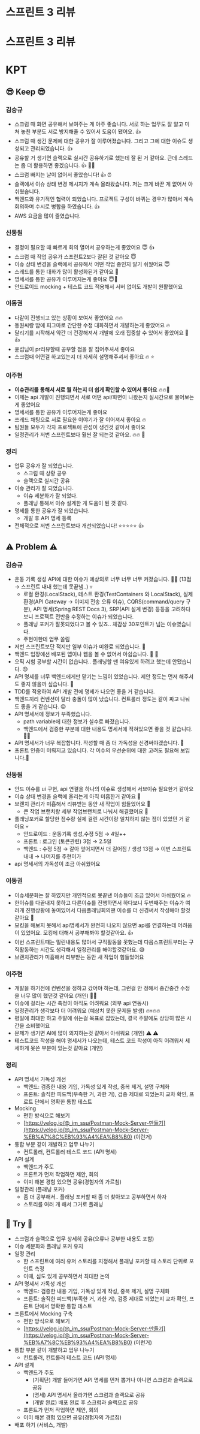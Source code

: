 # 스프린트 3 리뷰

# 스프린트 3 리뷰

# KPT


## **😎 Keep 😎**

### 김승규

- 스크럼 때 화면 공유해서 보여주는 게 아주 좋습니다. 서로 하는 업무도 잘 알고 미쳐 놓친 부분도 서로 방지해줄 수 있어서 도움이 됐어요. 👍
- 스크럼 때 생긴 문제에 대한 공유가 잘 이루어졌습니다. 그리고 그에 대한 이슈도 생성되고 관리되었습니다. 👍
- 공유할 거 생기면 슬랙으로 실시간 공유하기로 했는데 잘 된 거 같아요. 근데 스레드는 좀 더 활용하면 좋겠습니다. 👍 🙇‍♂️
- 스크럼 빠지는 날이 없어서 좋았습니다! 👍 ⏰
- 슬랙에서 이슈 상태 변경 메시지가 계속 올라왔습니다. 저는 크게 바꾼 게 없어서 아쉬웠습니다.
- 백엔드와 유기적인 협력이 되었습니다. 프로젝트 구성이 바뀌는 경우가 많아서 계속 회의하며 수시로 병합을 하였습니다. 👍
- AWS 요금을 많이 줄였습니다.

### 신동원

- 결정이 필요할 때 빠르게 회의 열어서 공유하는게 좋았어요 😇 👍
- 스크럼 때 작업 공유가 스프린트2보다 잘된 것 같아요 😇
- 이슈 상태 변경을 슬랙에서 공유해서 어떤 작업 중인지 알기 쉬웠어요 😇
- 스레드를 통한 대화가 많이 활성화된거 같아요 💬
- 명세서를 통한 공유가 이루어지는게 좋아요  😇🙏
- 안드로이드 mocking + 테스트 코드 적용해서 서버 없이도 개발이 원활했어요

### 이동권

- 다같이 진행되고 있는 상황이 보여서 좋았어요 🔥🔥
- 동원씨랑 밤에 피그마로 간단한 수정 대화하면서 개발하는게 좋았어요 🔥
- 달리기를 시작해서 약간 더 건강해져서 개발에 오래 집중할 수 있어서 좋았어요 💪 👍
- 윤섭님이 pr리뷰할때 공부할 점을 잘 집어주셔서 좋아요
- 스크럼때 어떤걸 하고있는지 더 자세히 설명해주셔서 좋아요 🔥 ⭐

### 이주현

- **이슈관리를 통해서 서로 뭘 하는지 더 쉽게 확인할 수 있어서 좋아요** 🔥🔥🥳
- 이제는 api 개발이 진행되면서 서로 어떤 api/화면이 나왔는지 실시간으로 물어보는게 좋았어요
- 명세서를 통한 공유가 이루어지는게 좋아요
- 쓰레드 채팅으로 서로 필요한 이야기가 잘 이어져서 좋아요 🔥
- 팀원들 모두가 각자 프로젝트에 관성이 생긴것 같아서 좋아요
- 일정관리가 저번 스프린트보다 훨씬 잘 되는것 같아요. 🔥🔥 🥳

### 정리

- 업무 공유가 잘 되었습니다.
    - 스크럼 때 상황 공유
    - 슬랙으로 실시간 공유
- 이슈 관리가 잘 되었습니다.
    - 이슈 세분화가 잘 되었다.
    - 플래닝 통해서 이슈 설계한 게 도움이 된 것 같다.
- 명세를 통한 공유가 잘 되었습니다.
    - 개발 후 API 명세 등록
- 전체적으로 저번 스프린트보다 개선되었습니다! ⭐⭐⭐⭐⭐ 👍

## ⚠️ **Problem** ⚠️

### 김승규

- 운동 기록 생성 API에 대한 이슈가 예상외로 너무 너무 너무 커졌습니다. 😵‍💫 (13점 → 스프린트 내내 했는데 못끝냄..) 💀
    - 로컬 환경(LocalStack), 테스트 환경(TestContainers 와 LocalStack), 실제 환경(API Gateway → 이미지 전송 오류 이슈), CQRS(command/query 구분), API 명세(Spring REST Docs 3), SRP(API 설계 변경) 등등을 고려하다보니 프로젝트 전반을 수정하는 이슈가 되었습니다.
    - 플래닝 포커가 잘못되었다고 볼 수 있죠.. 체감상 30포인트가 넘는 이슈였습니다.
    - 주현이한테 업무 쏠림
- 저번 스프린트보단 적지만 일부 이슈가 미완료 되었습니다. 🥲
- 백엔드 입장에선 배포된 앱이나 웹을 볼 수 없어서 아쉽습니다. 🥲 🥲
- 오픽 시험 공부할 시간이 없습니다.. 플래닝할 땐 여유있게 하려고 했는데 안됐습니다.  😓
- API 명세를 너무 백엔드에게만 맡기는 느낌이 있었습니다. 제안 정도는 먼저 해주셔도 좋지 않을까 싶습니다. 🥲
- TDD를 적용하여 API 개발 전에 명세가 나오면 좋을 거 같습니다.
- 백엔드끼리 컨벤션이 달라 충돌이 많이 났습니다. 컨트롤러 정도는 같이 짜고 나눠도 좋을 거 같습니다. 😔
- API 명세서에 정보가 부족했습니다.
    - path variable에 대한 정보가 실수로 빠졌습니다.
    - 백엔드에서 검증한 부분에 대한 내용도 명세서에 적혀있으면 좋을 것 같습니다. 😵‍💫
- API 명세서가 너무 복잡합니다. 작성할 때 좀 더 가독성을 신경써야겠습니다. 🙁
- 프론트 인증이 미뤄지고 있습니다. 각 이슈의 우선순위에 대한 고려도 필요해 보입니다.🥲

### 신동원

- 안드 이슈를 ui 구현, api 연결을 하나의 이슈로 생성해서 서브이슈 필요한거 같아요
- 이슈 상태 변경을 슬랙에 올리는게 아직 미흡한거 같아요 🥲
- 브랜치 관리가 미흡해서 리뷰받는 동안 새 작업이 힘들었어요 🥲
    - 큰 작업 브랜치랑 세부 작업브랜치로 나눠서 해결했어요 🥳
- 플래닝포커로 할당한 점수랑 실제 걸린 시간이랑 일치하지 않는 점이 있었던 거 같아요 💀
    - 안드로이드 : 운동기록 생성,수정 5점 → 4일++
    - 프론트 : 로그인 (토큰관련) 3점 → 2.5일
    - 백엔드 : 수정 5점 → 갈아 엎어지면서 더 길어짐 / 생성 13점 → 이번 스프린트 내내 → 나머지를 주현이가
- api 명세서의 가독성이 조금 아쉬웠어요

### 이동권

- 이슈세분화는 잘 하였지만 개인적으로 못끝낸 이슈들이 조금 있어서 아쉬웠어요 🔥
- 한이슈를 다끝내지 못하고 다른이슈를 진행하면서 하다보니 두번째주는 이슈가 여러개 진행상황에 놓여있어서 다음플래닝회의땐 이슈를 더 신경써서 작성해야 할것 같아요 🥲
- 모킹을 해보지 못해서 api명세서가 완전히 나오지 않으면 api를 연결하는데 어려움이 있었어요. 모킹에 대해서 공부해봐야 할것같아요. 👍
- 이번 스프린트때는 밀린내용도 많아서 구직활동을 못했는데 다음스프린트부터는 구직활동하는 시간도 생각해서 일정관리를 해야할것같아요. 😅
- 브랜치관리가 미흡해서 리뷰받는 동안 새 작업이 힘들었어요

### 이주현

- 개발을 하기전에 컨벤션을 정하고 갔어야 하는데, 그런걸 안 정해서 중간중간 수정을 너무 많이 했던것 같아요 (개인) 🙏🙏
- 이슈에 걸리는 시간 측정이 아직도 어려워요 (외부 api 연동시)
- 일정관리가 생각보다 더 어려워요 (예상치 못한 문제들 발생) 🔥💀🔥🔥
- 평일에 최대한 하고 주말에 쉬는걸 목표로 잡았는데, 결국 주말에도 상당히 많은 시간을 소비했어요
- 문제가 생기면 AI에 많이 의지하는것 같아서 아쉬워요 (개인) ⚠️ ⚠️
- 테스트코드 작성을 해야 명세서가 나오는데, 테스트 코드 작성이 아직 어려워서 세세하게 못쓴 부분이 있는것 같아요 (개인)

### 정리

- API 명세서 가독성 개선
    - 백엔드: 검증한 내용 기입, 가독성 있게 작성, 중복 제거, 설명 구체화
    - 프론트: 솔직한 피드백(부족한 거, 과한 거), 검증 제대로 되었는지 교차 확인, 프로트 단에서 명확한 통합 테스트
- Mocking
    - 편한 방식으로 해보기
    - [https://velog.io/@_im_ssu/Postman-Mock-Server-만들기](https://velog.io/@_im_ssu/Postman-Mock-Server-%EB%A7%8C%EB%93%A4%EA%B8%B0) (이런거)
- 통합 부분 같이 개발하고 업무 나누기
    - 컨트롤러, 컨트롤러 테스트 코드 (API 명세)
- API 설계
    - 백엔드가 주도
    - 프론트가 먼저 작업하면 제안, 회의
    - 이미 해본 경험 있으면 공유(경험자의 가르침)
- 일정관리 (플래닝 포커)
    - 좀 더 공부해서.. 플래닝 포커할 때 좀 더 찾아보고 공부하면서 하자
    - 스토리를 여러 개 해서 그거로 플래닝

## **💪 Try 💪**

- 스크럼과 슬랙으로 업무 상세히 공유(오류나 공부한 내용도 포함)
- 이슈 세분화와 플래닝 포커 유지
- 일정 관리
    - 한 스프린트에 여러 유저 스토리를 지정해서 플래닝 포커할 때 스토리 단위로 포인트 측정
    - 이때, 심도 있게 공부하면서 최대한 논의
- API 명세서 가독성 개선
    - 백엔드: 검증한 내용 기입, 가독성 있게 작성, 중복 제거, 설명 구체화
    - 프론트: 솔직한 피드백(부족한 거, 과한 거), 검증 제대로 되었는지 교차 확인, 프론트 단에서 명확한 통합 테스트
- 프론트에서 Mocking 구축
    - 편한 방식으로 해보기
    - [https://velog.io/@_im_ssu/Postman-Mock-Server-만들기](https://velog.io/@_im_ssu/Postman-Mock-Server-%EB%A7%8C%EB%93%A4%EA%B8%B0) (이런거)
- 통합 부분 같이 개발하고 업무 나누기
    - 컨트롤러, 컨트롤러 테스트 코드 (API 명세)
- API 설계
    - 백엔드가 주도
        - (기획단) 개발 들어가면 API 명세를 먼저 뽑거나 아니면 스크럼과 슬랙으로 공유
        - (명세) API 명세서 올라가면 스크럼과 슬랙으로 공유
        - (개발 완료) 배포 완료 후 스크럼과 슬랙으로 공유
    - 프론트가 먼저 작업하면 제안, 회의
    - 이미 해본 경험 있으면 공유(경험자의 가르침)
- 배포 하기 (서비스, 개발)
